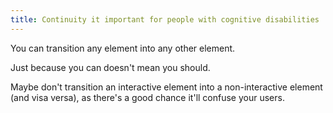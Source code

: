 ```yaml
---
title: Continuity it important for people with cognitive disabilities
---
```


You can transition any element into any other element.

Just because you can doesn't mean you should.

Maybe don't transition an interactive element into a non-interactive element (and visa versa), as there's a good chance it'll confuse your users.
